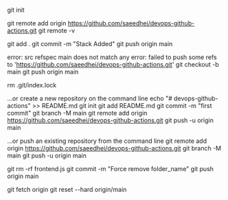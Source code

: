 git init

git remote add origin https://github.com/saeedhei/devops-github-actions.git
git remote -v

git add .
git commit -m "Stack Added"
git push origin main

error: src refspec main does not match any
error: failed to push some refs to 'https://github.com/saeedhei/devops-github-actions.git'
git checkout -b main
git push origin main

rm .git/index.lock

…or create a new repository on the command line
echo "# devops-github-actions" >> README.md
git init
git add README.md
git commit -m "first commit"
git branch -M main
git remote add origin https://github.com/saeedhei/devops-github-actions.git
git push -u origin main


…or push an existing repository from the command line
git remote add origin https://github.com/saeedhei/devops-github-actions.git
git branch -M main
git push -u origin main

git rm -rf frontend.js
git commit -m "Force remove folder_name"
git push origin main

git fetch origin
git reset --hard origin/main